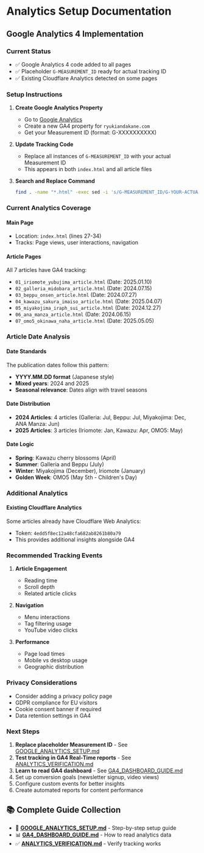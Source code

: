 # Analytics Setup Documentation

## Google Analytics 4 Implementation

### Current Status
- ✅ Google Analytics 4 code added to all pages
- ✅ Placeholder `G-MEASUREMENT_ID` ready for actual tracking ID
- ✅ Existing Cloudflare Analytics detected on some pages

### Setup Instructions

1. **Create Google Analytics Property**
   - Go to [Google Analytics](https://analytics.google.com/)
   - Create a new GA4 property for `ryukiandakane.com`
   - Get your Measurement ID (format: G-XXXXXXXXXX)

2. **Update Tracking Code**
   - Replace all instances of `G-MEASUREMENT_ID` with your actual Measurement ID
   - This appears in both `index.html` and all article files

3. **Search and Replace Command**
   ```bash
   find . -name "*.html" -exec sed -i 's/G-MEASUREMENT_ID/G-YOUR-ACTUAL-ID/g' {} \;
   ```

### Current Analytics Coverage

#### Main Page
- Location: `index.html` (lines 27-34)
- Tracks: Page views, user interactions, navigation

#### Article Pages
All 7 articles have GA4 tracking:
- `01_iriomote_yubujima_article.html` (Date: 2025.01.10)
- `02_galleria_midobara_article.html` (Date: 2024.07.15)
- `03_beppu_onsen_article.html` (Date: 2024.07.27)
- `04_kawazu_sakura_imaiso_article.html` (Date: 2025.04.07)
- `05_miyakojima_iraph_sui_article.html` (Date: 2024.12.27)
- `06_ana_manza_article.html` (Date: 2024.06.15)
- `07_omo5_okinawa_naha_article.html` (Date: 2025.05.05)

### Article Date Analysis

#### Date Standards
The publication dates follow this pattern:
- **YYYY.MM.DD format** (Japanese style)
- **Mixed years**: 2024 and 2025
- **Seasonal relevance**: Dates align with travel seasons

#### Date Distribution
- **2024 Articles**: 4 articles (Galleria: Jul, Beppu: Jul, Miyakojima: Dec, ANA Manza: Jun)
- **2025 Articles**: 3 articles (Iriomote: Jan, Kawazu: Apr, OMO5: May)

#### Date Logic
- **Spring**: Kawazu cherry blossoms (April)
- **Summer**: Galleria and Beppu (July)
- **Winter**: Miyakojima (December), Iriomote (January)
- **Golden Week**: OMO5 (May 5th - Children's Day)

### Additional Analytics

#### Existing Cloudflare Analytics
Some articles already have Cloudflare Web Analytics:
- Token: `4edd5f8ec12a48cfa682ab8261b80a79`
- This provides additional insights alongside GA4

### Recommended Tracking Events

1. **Article Engagement**
   - Reading time
   - Scroll depth
   - Related article clicks

2. **Navigation**
   - Menu interactions
   - Tag filtering usage
   - YouTube video clicks

3. **Performance**
   - Page load times
   - Mobile vs desktop usage
   - Geographic distribution

### Privacy Considerations

- Consider adding a privacy policy page
- GDPR compliance for EU visitors
- Cookie consent banner if required
- Data retention settings in GA4

### Next Steps

1. **Replace placeholder Measurement ID** - See [GOOGLE_ANALYTICS_SETUP.md](GOOGLE_ANALYTICS_SETUP.md)
2. **Test tracking in GA4 Real-Time reports** - See [ANALYTICS_VERIFICATION.md](ANALYTICS_VERIFICATION.md)
3. **Learn to read GA4 dashboard** - See [GA4_DASHBOARD_GUIDE.md](GA4_DASHBOARD_GUIDE.md)
4. Set up conversion goals (newsletter signup, video views)
5. Configure custom events for better insights
6. Create automated reports for content performance

## 📚 Complete Guide Collection

- 📖 **[GOOGLE_ANALYTICS_SETUP.md](GOOGLE_ANALYTICS_SETUP.md)** - Step-by-step setup guide
- 📊 **[GA4_DASHBOARD_GUIDE.md](GA4_DASHBOARD_GUIDE.md)** - How to read analytics data
- ✅ **[ANALYTICS_VERIFICATION.md](ANALYTICS_VERIFICATION.md)** - Verify tracking works